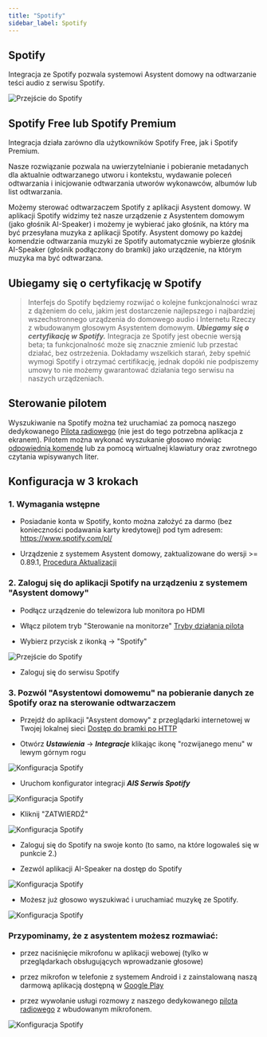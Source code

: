 ```yaml
---
title: "Spotify"
sidebar_label: Spotify
---
```

## Spotify

Integracja ze Spotify pozwala systemowi Asystent domowy na odtwarzanie teści audio z serwisu Spotify.

![Przejście do Spotify](/img/en/frontend/spotify_2_way.png)

## Spotify Free lub Spotify Premium

Integracja działa zarówno dla użytkowników Spotify Free, jak i Spotify Premium.

Nasze rozwiązanie pozwala na uwierzytelnianie i pobieranie metadanych dla aktualnie odtwarzanego utworu i kontekstu, wydawanie poleceń odtwarzania i inicjowanie odtwarzania utworów wykonawców, albumów lub list odtwarzania.

Możemy sterować odtwarzaczem Spotify z aplikacji Asystent domowy. W aplikacji Spotify widzimy też nasze urządzenie z Asystentem domowym (jako głośnik AI-Speaker) i możemy je wybierać jako głośnik, na który ma być przesyłana muzyka z aplikacji Spotify. Asystent domowy po każdej komendzie odtwarzania muzyki ze Spotify automatycznie wybierze głośnik AI-Speaker (głośnik podłączony do bramki) jako urządzenie, na którym muzyka ma być odtwarzana.


## Ubiegamy się o certyfikację w Spotify

> Interfejs do Spotify będziemy rozwijać o kolejne funkcjonalności wraz z dążeniem do celu, jakim jest dostarczenie najlepszego i najbardziej wszechstronnego urządzenia do domowego audio i Internetu Rzeczy z wbudowanym głosowym Asystentem domowym.
***Ubiegamy się o certyfikację w Spotify.*** Integracja ze Spotify jest obecnie wersją beta; ta funkcjonalność może się znacznie zmienić lub przestać działać, bez ostrzeżenia. Dokładamy wszelkich starań, żeby spełnić wymogi Spotify i otrzymać certifikację, jednak dopóki nie podpiszemy umowy to nie możemy gwarantować działania tego serwisu na naszych urządzeniach.


## Sterowanie pilotem

Wyszukiwanie na Spotify można też uruchamiać za pomocą naszego dedykowanego [Pilota radiowego](/docs/ais_remote_index) (nie jest do tego potrzebna aplikacja z ekranem). Pilotem można wykonać wyszukanie głosowo mówiąc [odpowiednią komendę](/docs/ais_app_assistent_commands) lub za pomocą wirtualnej klawiatury oraz zwrotnego czytania wpisywanych liter.


## Konfiguracja w 3 krokach

### 1. Wymagania wstępne

* Posiadanie konta w Spotify, konto można założyć za darmo (bez konieczności podawania karty kredytowej) pod tym adresem: https://www.spotify.com/pl/

* Urządzenie z systemem Asystent domowy, zaktualizowane do wersji >= 0.89.1, [Procedura Aktualizacji](/docs/ais_bramka_update_index)


### 2. Zaloguj się do aplikacji Spotify na urządzeniu z systemem "Asystent domowy"

* Podłącz urządzenie do telewizora lub monitora po HDMI

* Włącz pilotem tryb "Sterowanie na monitorze" [Tryby działania pilota](/docs/ais_remote_modes)

* Wybierz przycisk z ikonką  -> "Spotify"

![Przejście do Spotify](/img/en/frontend/spotify_settings.jpeg)

* Zaloguj się do serwisu Spotify


### 3. Pozwól "Asystentowi domowemu" na pobieranie danych ze Spotify oraz na sterowanie odtwarzaczem

* Przejdź do aplikacji "Asystent domowy" z przeglądarki internetowej w Twojej lokalnej sieci [Dostęp do bramki po HTTP](/docs/ais_bramka_remote_http)

* Otwórz ***Ustawienia*** -> ***Integracje*** klikając ikonę "rozwijanego menu" w lewym górnym rogu


![Konfiguracja Spotify](/img/en/bramka/go_to_integrations.png)


* Uruchom konfigurator integracji ***AIS Serwis Spotify***

![Konfiguracja Spotify](/img/en/frontend/configure_spotify_s2.png)


* Kliknij "ZATWIERDŹ"

![Konfiguracja Spotify](/img/en/frontend/configure_spotify_s2.1.png)


* Zaloguj się do Spotify na swoje konto (to samo, na które logowaleś się w punkcie 2.)


* Zezwól aplikacji AI-Speaker na dostęp do Spotify

![Konfiguracja Spotify](/img/en/frontend/configure_spotify_s3.png)


* Możesz już głosowo wyszukiwać i uruchamiać muzykę ze Spotify.

![Konfiguracja Spotify](/img/en/frontend/configure_spotify_s7.png)


### Przypominamy, że z asystentem możesz rozmawiać:
- przez naciśnięcie mikrofonu w aplikacji webowej (tylko w przeglądarkach obsługujących wprowadzanie głosowe)
- przez mikrofon w telefonie z systemem Android i z zainstalowaną naszą darmową aplikacją dostępną w [Google Play](https://play.google.com/store/apps/details?id=pl.sviete.dom)

- przez wywołanie usługi rozmowy z naszego dedykowanego [pilota radiowego](/docs/ais_remote_index) z wbudowanym mikrofonem.


![Konfiguracja Spotify](/img/en/frontend/configure_spotify_s6.png)
